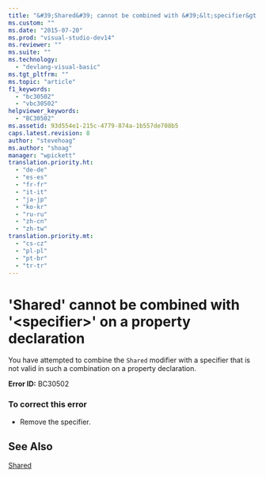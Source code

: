 ```yaml
---
title: "&#39;Shared&#39; cannot be combined with &#39;&lt;specifier&gt;&#39; on a property declaration"
ms.custom: ""
ms.date: "2015-07-20"
ms.prod: "visual-studio-dev14"
ms.reviewer: ""
ms.suite: ""
ms.technology: 
  - "devlang-visual-basic"
ms.tgt_pltfrm: ""
ms.topic: "article"
f1_keywords: 
  - "bc30502"
  - "vbc30502"
helpviewer_keywords: 
  - "BC30502"
ms.assetid: 93d554e1-215c-4779-874a-1b557de708b5
caps.latest.revision: 8
author: "stevehoag"
ms.author: "shoag"
manager: "wpickett"
translation.priority.ht: 
  - "de-de"
  - "es-es"
  - "fr-fr"
  - "it-it"
  - "ja-jp"
  - "ko-kr"
  - "ru-ru"
  - "zh-cn"
  - "zh-tw"
translation.priority.mt: 
  - "cs-cz"
  - "pl-pl"
  - "pt-br"
  - "tr-tr"
---
```

# &#39;Shared&#39; cannot be combined with &#39;&lt;specifier&gt;&#39; on a property declaration
You have attempted to combine the `Shared` modifier with a specifier that is not valid in such a combination on a property declaration.  
  
 **Error ID:** BC30502  
  
### To correct this error  
  
-   Remove the specifier.  
  
## See Also  
 [Shared](../../visual-basic/language-reference/modifiers/shared.md)